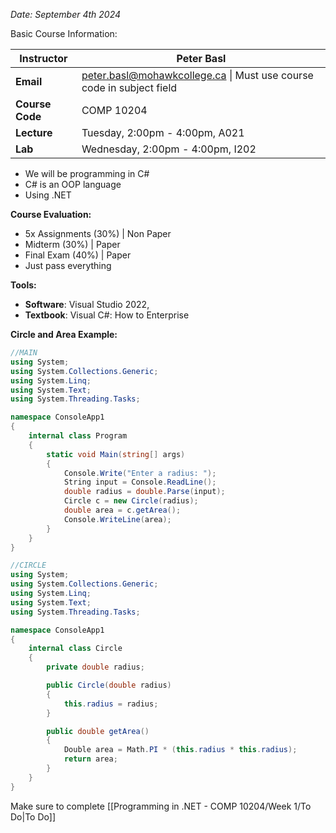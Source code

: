 *Date: September 4th 2024*

Basic Course Information:

| **Instructor**  | Peter Basl                                                                                                 |
| --------------- | ---------------------------------------------------------------------------------------------------------- |
| **Email**       | [peter.basl@mohawkcollege.ca](mailto:peter.basl@mohawkcollege.ca) \| Must use course code in subject field |
| **Course Code** | COMP 10204                                                                                                 |
| **Lecture**     | Tuesday, 2:00pm - 4:00pm, A021                                                                             |
| **Lab**         | Wednesday, 2:00pm - 4:00pm, I202                                                                           |

- We will be programming in C# 
- C# is an OOP language 
- Using .NET 

**Course Evaluation:**
- 5x Assignments (30%) | Non Paper
- Midterm (30%) | Paper
- Final Exam (40%) | Paper
- Just pass everything

**Tools:**
- **Software**: Visual Studio  2022,
- **Textbook**: Visual C#: How to Enterprise

**Circle and Area Example:**

```cs
//MAIN
using System;
using System.Collections.Generic;
using System.Linq;
using System.Text;
using System.Threading.Tasks;

namespace ConsoleApp1
{
    internal class Program
    {
        static void Main(string[] args)
        {
            Console.Write("Enter a radius: ");
            String input = Console.ReadLine();
            double radius = double.Parse(input);
            Circle c = new Circle(radius);
            double area = c.getArea();
            Console.WriteLine(area);
        }
    }
}
```

```cs
//CIRCLE
using System;
using System.Collections.Generic;
using System.Linq;
using System.Text;
using System.Threading.Tasks;

namespace ConsoleApp1
{
    internal class Circle
    {
        private double radius;

        public Circle(double radius) 
        {
            this.radius = radius;
        }

        public double getArea()
        {
            Double area = Math.PI * (this.radius * this.radius);
            return area;
        }
    }
}
```

Make sure to complete [[Programming in .NET - COMP 10204/Week 1/To Do|To Do]]


